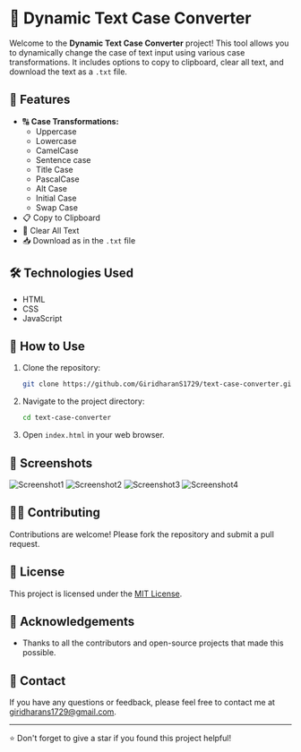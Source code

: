 # 📝 Dynamic Text Case Converter

Welcome to the **Dynamic Text Case Converter** project! This tool allows you to dynamically change the case of text input using various case transformations. It includes options to copy to clipboard, clear all text, and download the text as a `.txt` file.

## 🎯 Features

- 🔠 **Case Transformations:**
  - Uppercase
  - Lowercase
  - CamelCase
  - Sentence case
  - Title Case
  - PascalCase
  - Alt Case
  - Initial Case
  - Swap Case
- 📋 Copy to Clipboard
- 🧹 Clear All Text
- 📥 Download as in the `.txt` file

## 🛠️ Technologies Used

- HTML
- CSS
- JavaScript

## 🚀 How to Use

1. Clone the repository:
    ```bash
    git clone https://github.com/GiridharanS1729/text-case-converter.git
    ```
2. Navigate to the project directory:
    ```bash
    cd text-case-converter
    ```
3. Open `index.html` in your web browser.

## 📸 Screenshots

![Screenshot1](/assets/screenshots/a.png)
![Screenshot2](/assets/screenshots/b.png)
![Screenshot3](/assets/screenshots/c.png)
![Screenshot4](/assets/screenshots/d.png)

## 👨‍💻 Contributing

Contributions are welcome! Please fork the repository and submit a pull request.

## 📄 License

This project is licensed under the [MIT License](LICENSE).

## 🙏 Acknowledgements

- Thanks to all the contributors and open-source projects that made this possible.

## 📧 Contact

If you have any questions or feedback, please feel free to contact me at [giridharans1729@gmail.com](mailto:giridharans1729@gmail.com).

---

⭐️ Don't forget to give a star if you found this project helpful!
